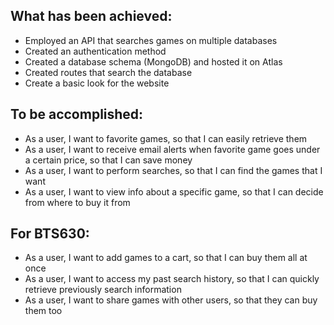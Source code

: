 ## What has been achieved:
- Employed an API that searches games on multiple databases
- Created an authentication method
- Created a database schema (MongoDB) and hosted it on Atlas
- Created routes that search the database
- Create a basic look for the website

## To be accomplished:
- As a user, I want to favorite games, so that I can easily retrieve them
- As a user, I want to receive email alerts when favorite game goes under a certain price, so that I can save money 
- As a user, I want to perform searches, so that I can find the games that I want
- As a user, I want to view info about a specific game, so that I can decide from where to buy it from

## For BTS630:
- As a user, I want to add games to a cart, so that I can buy them all at once
- As a user, I want to access my past search history, so that I can quickly retrieve previously search information
- As a user, I want to share games with other users, so that they can buy them too
